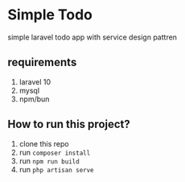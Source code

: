 # Simple Todo
simple laravel todo app with service design pattren

## requirements
1. laravel 10
2. mysql
3. npm/bun

## How to run this project?
1. clone this repo
2. run ```composer install```
3. run ```npm run build``` 
4. run ```php artisan serve```
